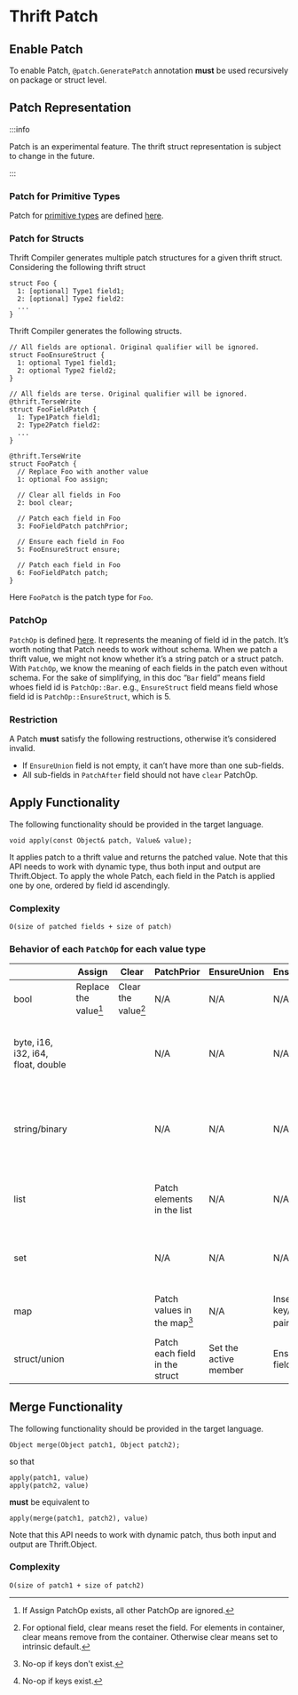 # Thrift Patch

## Enable Patch

To enable Patch, `@patch.GeneratePatch` annotation **must** be used recursively on package or struct level.

## Patch Representation

:::info

Patch is an experimental feature. The thrift struct representation is subject to change in the future.

:::

### Patch for Primitive Types

Patch for [primitive types](../../idl/#primitive-types) are defined [here](https://github.com/facebook/fbthrift/blob/main/thrift/lib/thrift/patch.thrift).

### Patch for Structs

Thrift Compiler generates multiple patch structures for a given thrift struct. Considering the following thrift struct

```
struct Foo {
  1: [optional] Type1 field1;
  2: [optional] Type2 field2:
  ...
}
```

Thrift Compiler generates the following structs.

```
// All fields are optional. Original qualifier will be ignored.
struct FooEnsureStruct {
  1: optional Type1 field1;
  2: optional Type2 field2;
}

// All fields are terse. Original qualifier will be ignored.
@thrift.TerseWrite
struct FooFieldPatch {
  1: Type1Patch field1;
  2: Type2Patch field2:
  ...
}

@thrift.TerseWrite
struct FooPatch {
  // Replace Foo with another value
  1: optional Foo assign;

  // Clear all fields in Foo
  2: bool clear;

  // Patch each field in Foo
  3: FooFieldPatch patchPrior;

  // Ensure each field in Foo
  5: FooEnsureStruct ensure;

  // Patch each field in Foo
  6: FooFieldPatch patch;
}
```

Here `FooPatch` is the patch type for `Foo`.

### PatchOp

`PatchOp` is defined [here](https://github.com/facebook/fbthrift/blob/v2023.01.16.00/thrift/lib/thrift/patch.thrift#L262). It represents the meaning of field id in the patch. It’s worth noting that Patch needs to work without schema. When we patch a thrift value, we might not know whether it’s a string patch or a struct patch. With `PatchOp`, we know the meaning of each fields in the patch even without schema.
For the sake of simplifying, in this doc “`Bar` field” means field whoes field id is `PatchOp::Bar`. e.g., `EnsureStruct` field means field whose field id is `PatchOp::EnsureStruct`, which is 5.

### Restriction

A Patch **must** satisfy the following restructions, otherwise it’s considered invalid.

* If `EnsureUnion` field is not empty, it can’t have more than one sub-fields.
* All sub-fields in `PatchAfter` field should not have `clear` PatchOp.

## Apply Functionality

The following functionality should be provided in the target language.

```
void apply(const Object& patch, Value& value);
```

It applies patch to a thrift value and returns the patched value. Note that this API needs to work with dynamic type, thus both input and output are Thrift.Object. To apply the whole Patch, each field in the Patch is applied one by one, ordered by field id ascendingly.

### Complexity

```
O(size of patched fields + size of patch)
```

### Behavior of each `PatchOp` for each value type

|                                    | Assign                | Clear               | PatchPrior                     | EnsureUnion           | EnsureStruct              | PatchAfter         | Remove                              | Add                                           | Put                              |
| ---                                | ---                   | ---                 | ---                            | ---                   | ---                       | ---                | ---                                 | ---                                           | ---                              |
| bool                               | Replace the value[^1] | Clear the value[^2] | N/A                            | N/A                   | N/A                       | N/A                | N/A                                 | N/A                                           | Invert the bool                  |
| byte, i16, i32, i64, float, double |                       |                     | N/A                            | N/A                   | N/A                       | N/A                | N/A                                 | Increase the value by the number in patch     | N/A                              |
| string/binary                      |                       |                     | N/A                            | N/A                   | N/A                       | N/A                | N/A                                 | Prepend the string in the patch to the string | Append the string                |
| list                               |                       |                     | Patch elements in the list     | N/A                   | N/A                       | N/A                | Remove elements that exist in patch | Prepend elements in the patch to the list     | Append elements                  |
| set                                |                       |                     | N/A                            | N/A                   | N/A                       | N/A                | Remove elements that exist in patch | Insert elements in the patch to the set       | Same as Add                      |
| map                                |                       |                     | Patch values in the map[^3]    | N/A                   | Insert key/value pair[^4] | Same as PatchPrior | Remove keys that exist in patch     | N/A                                           | Insert or assign key/value pairs |
| struct/union                       |                       |                     | Patch each field in the struct | Set the active member | Ensure each fields.       | Same as PatchPrior | N/A                                 | N/A                                           | N/A                              |


[^1]: If Assign PatchOp exists, all other PatchOp are ignored.
[^2]: For optional field, clear means reset the field. For elements in container, clear means remove from the container. Otherwise clear means set to intrinsic default.
[^3]: No-op if keys don't exist.
[^4]: No-op if keys exist.

## Merge Functionality

The following functionality should be provided in the target language.

```
Object merge(Object patch1, Object patch2);
```

so that

```
apply(patch1, value)
apply(patch2, value)
```

**must** be equivalent to

```
apply(merge(patch1, patch2), value)
```

Note that this API needs to work with dynamic patch, thus both input and output are Thrift.Object.

### Complexity

```
O(size of patch1 + size of patch2)
```
